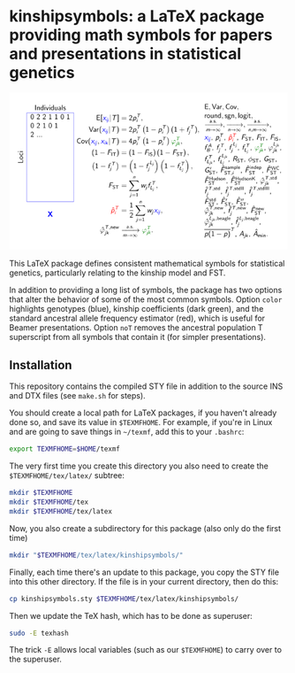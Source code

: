 # kinshipsymbols: a LaTeX package providing math symbols for papers and presentations in statistical genetics

![Preview of examples/test-color.pdf](examples/test-color.png)

This LaTeX package defines consistent mathematical symbols for statistical genetics, particularly relating to the kinship model and FST.

In addition to providing a long list of symbols, the package has two options that alter the behavior of some of the most common symbols.
Option `color` highlights genotypes (blue), kinship coefficients (dark green), and the standard ancestral allele frequency estimator (red), which is useful for Beamer presentations.
Option `noT` removes the ancestral population T superscript from all symbols that contain it (for simpler presentations).

## Installation

This repository contains the compiled STY file in addition to the source INS and DTX files (see `make.sh` for steps).

You should create a local path for LaTeX packages, if you haven't already done so, and save its value in `$TEXMFHOME`.
For example, if you're in Linux and are going to save things in `~/texmf`, add this to your `.bashrc`:
```bash
export TEXMFHOME=$HOME/texmf
```
The very first time you create this directory you also need to create the `$TEXMFHOME/tex/latex/` subtree:
```bash
mkdir $TEXMFHOME
mkdir $TEXMFHOME/tex
mkdir $TEXMFHOME/tex/latex
```

Now, you also create a subdirectory for this package (also only do the first time)
```bash
mkdir "$TEXMFHOME/tex/latex/kinshipsymbols/"
```

Finally, each time there's an update to this package, you copy the STY file into this other directory.
If the file is in your current directory, then do this:
```bash
cp kinshipsymbols.sty $TEXMFHOME/tex/latex/kinshipsymbols/
```
Then we update the TeX hash, which has to be done as superuser:
```bash
sudo -E texhash
```
The trick `-E` allows local variables (such as our `$TEXMFHOME`) to carry over to the superuser.

